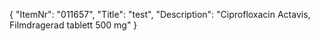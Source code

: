 {
  "ItemNr": "011657",
  "Title": "test",
  "Description": "Ciprofloxacin Actavis, Filmdragerad tablett 500 mg"
}